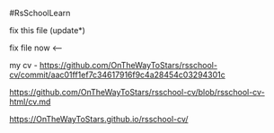 #RsSchoolLearn

fix this file (update*)

fix file now <--

my cv - https://github.com/OnTheWayToStars/rsschool-cv/commit/aac01ff1ef7c34617916f9c4a28454c03294301c

https://github.com/OnTheWayToStars/rsschool-cv/blob/rsschool-cv-html/cv.md

https://OnTheWayToStars.github.io/rsschool-cv/